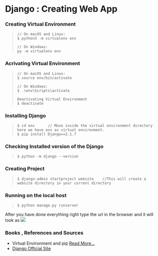 # Django : Creating Web App

### Creating Virtual Environment
> ```
> // On macOS and Linux:
> $ python3 -m virtualenv env
>
> // On Windows:
> py -m virtualenv env
> 
> ```

### Acrivating Virtual Environment
> ```
> // On macOS and Linux:
> $ source env/bin/activate
>
> // On Windows:
> $ .\env\Scripts\activate
>
> Deactivating Virtual Environment
> $ deactivate
> ```

### Installing Django
> ```
> $ cd env      // Move inside the virtual environment directory here we have env as virtual environment.
> $ pip install Django==2.1.7
> ```

### Checking Installed version of the Django
> ```
> $ python -m django --version
> ```

### Creating Project
> ```
> $ django-admin startproject website    //This will create a website directory in your current directory
> ```

### Running on the local host
> ```
> $ python manage.py runserver      
> ```

After you have done everything right type the url in the browser and it will look as 
<img src="https://github.com/ramanaditya/beginners/blob/master/Django/Images/images1.png"/>


### Books , References and Sources
- Virtual Environment and pip [Read More...](https://packaging.python.org/guides/installing-using-pip-and-virtualenv/)
- [Django Official Site](https://docs.djangoproject.com/en/2.1/intro/tutorial01/#creating-a-project)
